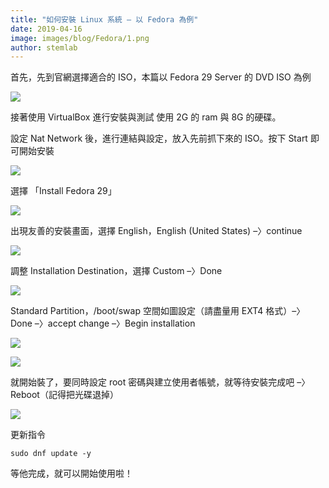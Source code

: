 ```yaml
---
title: "如何安裝 Linux 系統 – 以 Fedora 為例"
date: 2019-04-16
image: images/blog/Fedora/1.png
author: stemlab
---
```



首先，先到官網選擇適合的 ISO，本篇以 Fedora 29 Server 的 DVD ISO 為例

![](/images/blog/Fedora/1.png)

接著使用 VirtualBox 進行安裝與測試 使用 2G 的 ram 與 8G 的硬碟。

設定 Nat Network 後，進行連結與設定，放入先前抓下來的 ISO。按下 Start 即可開始安裝

![](/images/blog/Fedora/2.png)

選擇 「Install Fedora 29」

![](/images/blog/Fedora/3.png)

出現友善的安裝畫面，選擇 English，English (United States) –〉continue

![](/images/blog/Fedora/4.png)

調整 Installation Destination，選擇 Custom –〉Done

![](/images/blog/Fedora/5.png)

Standard Partition，/boot/swap 空間如圖設定（請盡量用 EXT4 格式）–〉Done –〉accept change –〉Begin installation

![](/images/blog/Fedora/6.png)

![](/images/blog/Fedora/7.png)

就開始裝了，要同時設定 root 密碼與建立使用者帳號，就等待安裝完成吧 –〉Reboot（記得把光碟退掉）

![](/images/blog/Fedora/8.png)

更新指令

```
sudo dnf update -y
```

等他完成，就可以開始使用啦！